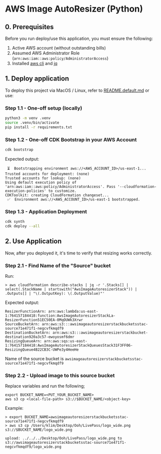 # AWS Image AutoResizer (Python)

## 0. Prerequisites

Before you run deploy/use this application, you must ensure the following:

1. Active AWS account (without outstanding bills)
2. Assumed AWS Administrator Role (`arn:aws:iam::aws:policy/AdministratorAccess`)
3. Installed [aws cli](https://docs.aws.amazon.com/cli/latest/userguide/getting-started-install.html) and [jq](https://jqlang.github.io/jq/download/) 

## 1. Deploy application

To deploy this project via MacOS / Linux, refer to [README.default.md](./README.default.md) or use:

### Step 1.1 - One-off setup (locally)

```bash
python3 -m venv .venv
source .venv/bin/activate
pip install -r requirements.txt 
```

### Step 1.2 - One-off CDK Bootstrap in your AWS Account 

```bash
cdk bootstrap
```

Expected output:

```
 ⏳  Bootstrapping environment aws://<AWS_ACCOUNT_ID>/us-east-1...
Trusted accounts for deployment: (none)
Trusted accounts for lookup: (none)
Using default execution policy of 'arn:aws:iam::aws:policy/AdministratorAccess'. Pass '--cloudformation-execution-policies' to customize.
CDKToolkit: creating CloudFormation changeset...
 ✅  Environment aws://<AWS_ACCOUNT_ID>/us-east-1 bootstrapped.
```

### Step 1.3 - Application Deployment

```bash
cdk synth
cdk deploy --all
```


## 2. Use Application

Now, after you deployed it, it's time to verify that resizing works correctly.

### Step 2.1 - Find Name of the "Source" bucket

Run:

```
> aws cloudformation describe-stacks | jq -r '.Stacks[] | select(.StackName | startswith("AwsImageAutoresizerStack")) | .Outputs[] | "\(.OutputKey): \(.OutputValue)"'
```

Expected output:

```
ResizerFunctionArn: arn:aws:lambda:us-east-1:764157184418:function:AwsImageAutoresizerStackLa-ResizerFunction51EC50EA-0MqOUWk3Xrwr
SourceBucketArn: arn:aws:s3:::awsimageautoresizerstackbucketsstac-source71e471f1-negcvfkmqdf9
DestinationBucketArn: arn:aws:s3:::awsimageautoresizerstackbucket-destination920a3c57-ewoyosmf6dmr
ResizingQueueArn: arn:aws:sqs:us-east-1:764157184418:AwsImageAutoresizerStackQueuesStack31F3FF06-ResizingQueue4B22CB3C-UWPe3y4HeeHe
```

Name of the source bucket is `awsimageautoresizerstackbucketsstac-source71e471f1-negcvfkmqdf9`

### Step 2.2 - Upload image to this source bucket

Replace variables and run the following;
```
export BUCKET_NAME=<PUT_YOUR_BUCKET_NAME>
aws s3 cp <local-file-path> s3://$BUCKET_NAME/<object-key>
```

Example:

```
> export BUCKET_NAME=awsimageautoresizerstackbucketsstac-source71e471f1-negcvfkmqdf9
> aws s3 cp /Users/klim/Desktop/Ooh/LivePass/logo_wide.png s3://$BUCKET_NAME/logo_wide.png

upload: ../../../Desktop/Ooh/LivePass/logo_wide.png to s3://awsimageautoresizerstackbucketsstac-source71e471f1-negcvfkmqdf9/logo_wide.png
```